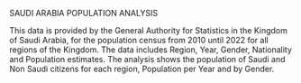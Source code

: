 SAUDI ARABIA POPULATION ANALYSIS

This data is provided by the General Authority for Statistics in the Kingdom of Saudi Arabia, for the population census from 2010 until 2022 for all regions of the Kingdom.
The data includes Region, Year, Gender, Nationality and Population estimates. The analysis shows the population of Saudi and Non Saudi citizens for each region, Population per Year and by Gender.
